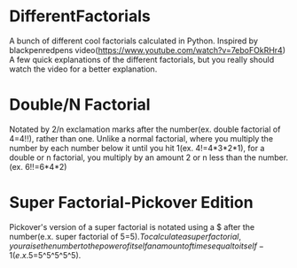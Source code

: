 # DifferentFactorials
A bunch of different cool factorials calculated in Python. Inspired by blackpenredpens video(https://www.youtube.com/watch?v=7eboFOkRHr4)
A few quick explanations of the different factorials, but you really should watch the video for a better explanation.
# Double/N Factorial
Notated by 2/n exclamation marks after the number(ex. double factorial of 4=4!!), rather than one. Unlike a normal factorial, where you multiply the number by each number below it until you hit 1(ex. 4!=4\*3\*2\*1), for a double or n factorial, you multiply by an amount 2 or n less than the number. (ex. 6!!=6\*4\*2)
# Super Factorial-Pickover Edition
Pickover's version of a super factorial is notated using a $ after the number(e.x. super factorial of 5=5$). To calculate a super factorial, you raise the number to the power of itself an amount of times equal to itself-1(e.x. 5$=5^5^5^5^5).
